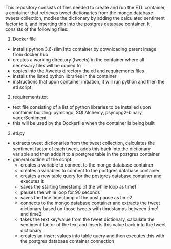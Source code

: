 This repository consists of files needed to create and run the ETL container, a container that retrieves tweet dictionaries from the mongo database tweets collection, modies the dictionary by adding the calculated sentiment factor to it, and inserting this into the postgres database container. It consists of the following files:

1. Docker file
  - installs python 3.6-slim into container by downloading parent image from docker hub
  - creates a working directory (tweets) in the container where all necessary files will be copied to
  - copies into the /tweets directory the etl and requirements files
  - installs the listed python libraries in the container
  - instructions that upon container initiation, it will run python and then the etl script

2. requirements.txt
  - text file consisting of a list of python libraries to be installed upon container building: pymongo, SQLAlchemy, psycopg2-binary, vaderSentiment
  - this will be used by the Dockerfile when the container is being built

3. etl.py
  - extracts tweet dictionaries from the tweet collection, calculates the sentiment factor of each tweet, adds this back into the dictionary variable and then adds it to a postgres table in the postgres container
  - general outline of the script:
    - creates a variable to connect to the mongo database container
    - creates a variables to connect to the postgres database container
    - creates a new table query for the postgres database container and executes it
    - saves the starting timestamp of the while loop as time1
    - pauses the while loop for 90 seconds
    - saves the time timestamp of the post pause as time2
    - connects to the mongo database container and extracts the tweet dictionary based on those tweets with timestamps between time1 and time2
    - takes the text key/value from the tweet dictionary, calculate the sentiment factor of the text and inserts this value back into the tweet dictionary
    - creates an insert values into table query and then executes this with the postgres database container connection

